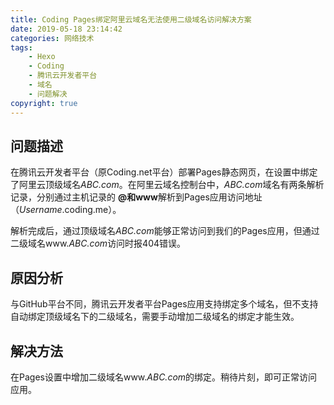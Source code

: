 ```yaml
---
title: Coding Pages绑定阿里云域名无法使用二级域名访问解决方案
date: 2019-05-18 23:14:42
categories: 网络技术
tags:
    - Hexo
    - Coding
    - 腾讯云开发者平台
    - 域名
    - 问题解决
copyright: true
---
```


## 问题描述

在腾讯云开发者平台（原Coding.net平台）部署Pages静态网页，在设置中绑定了阿里云顶级域名*ABC.com*。在阿里云域名控制台中，*ABC.com*域名有两条解析记录，分别通过主机记录的 **@**和**www**解析到Pages应用访问地址（*Username*.coding.me）。

解析完成后，通过顶级域名*ABC.com*能够正常访问到我们的Pages应用，但通过二级域名www.*ABC.com*访问时报404错误。

## 原因分析

与GitHub平台不同，腾讯云开发者平台Pages应用支持绑定多个域名，但不支持自动绑定顶级域名下的二级域名，需要手动增加二级域名的绑定才能生效。

## 解决方法

在Pages设置中增加二级域名www.*ABC.com*的绑定。稍待片刻，即可正常访问应用。